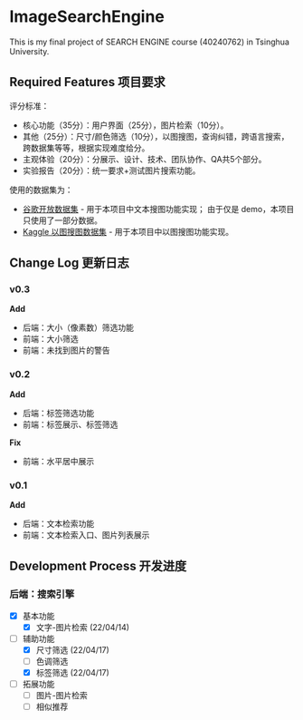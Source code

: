 # ImageSearchEngine

This is my final project of SEARCH ENGINE course (40240762) in Tsinghua University.

## Required Features 项目要求

评分标准：

* 核心功能（35分）：用户界面（25分），图片检索（10分）。
* 其他（25分）：尺寸/颜色筛选（10分），以图搜图，查询纠错，跨语言搜索，跨数据集等等，根据实现难度给分。
* 主观体验（20分）：分展示、设计、技术、团队协作、QA共5个部分。
* 实验报告（20分）：统一要求+测试图片搜索功能。

使用的数据集为：

* [谷歌开放数据集](https://github.com/cvdfoundation/open-images-dataset) - 用于本项目中文本搜图功能实现；
  由于仅是 demo，本项目只使用了一部分数据。
* [Kaggle 以图搜图数据集](https://www.kaggle.com/competitions/landmark-retrieval-2019/overview) -
  用于本项目中以图搜图功能实现。

## Change Log 更新日志

### v0.3

**Add**

* 后端：大小（像素数）筛选功能
* 前端：大小筛选
* 前端：未找到图片的警告

### v0.2

**Add**

* 后端：标签筛选功能
* 前端：标签展示、标签筛选

**Fix**

* 前端：水平居中展示

### v0.1

**Add**

* 后端：文本检索功能
* 前端：文本检索入口、图片列表展示

## Development Process 开发进度

### 后端：搜索引擎

- [x] 基本功能
    - [x] 文字-图片检索 (22/04/14)
- [ ] 辅助功能
    - [x] 尺寸筛选 (22/04/17)
    - [ ] 色调筛选
    - [x] 标签筛选 (22/04/17)
- [ ] 拓展功能
    - [ ] 图片-图片检索
    - [ ] 相似推荐
